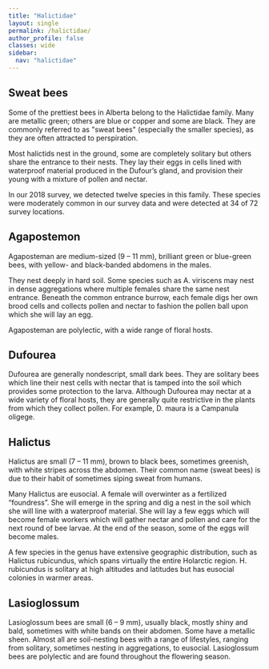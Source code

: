 ```yaml
---
title: "Halictidae"
layout: single
permalink: /halictidae/
author_profile: false
classes: wide
sidebar:
  nav: "halictidae"
---
```


<h2>Sweat bees</h2>

Some of the prettiest bees in Alberta belong to the Halictidae family. Many are metallic green; others are blue or copper and some are black.  They are commonly referred to as "sweat bees" (especially the smaller species), as they are often attracted to perspiration.  

Most halictids nest in the ground, some are completely solitary but others share the entrance to their nests. They lay their eggs in cells lined with waterproof material produced in the Dufour’s gland, and provision their young with a mixture of pollen and nectar. 

In our 2018 survey, we detected twelve species in this family. These species were moderately common in our survey data and were detected at 34 of 72 survey locations.

<h2>Agapostemon</h2>

Agaposteman are medium-sized (9 – 11 mm), brilliant green or blue-green bees, with yellow- and black-banded abdomens in the males. 

 They nest deeply in hard soil. Some  species such as A. viriscens may nest in dense aggregations where multiple females share the same nest entrance. Beneath the common entrance burrow, each female digs her own brood cells and collects pollen and nectar to fashion the pollen ball upon which she will lay an egg. 

Agaposteman are polylectic, with a wide range of floral hosts.

<h2>Dufourea</h2>

Dufourea are generally nondescript, small dark bees. They are solitary bees which line their nest cells with nectar that is tamped into the soil which provides some protection to the larva. Although Dufourea may nectar at a wide variety of floral hosts, they are generally quite restrictive in the plants from which they collect pollen. For example, D. maura is a Campanula oligege.

<h2>Halictus</h2>

Halictus are small (7 – 11 mm), brown to black bees, sometimes greenish, with white stripes across the abdomen. Their common name (sweat bees) is due to their habit of sometimes siping sweat from humans.

 Many Halictus are eusocial. A female will overwinter as a fertilized “foundress”. She will emerge in the spring and dig a nest in the soil which she will line with a waterproof material. She will lay a few eggs which will become female workers which will gather nectar and pollen and care for the next round of bee larvae. At the end of the season, some of the eggs will become males.

A few species in the genus have extensive geographic distribution, such as Halictus rubicundus, which spans virtually the entire Holarctic region. H. rubicundus is solitary at high altitudes and latitudes but has eusocial colonies in warmer areas.

<h2>Lasioglossum </h2>

Lasioglossum bees are small (6 – 9 mm), usually black, mostly shiny and bald, sometimes with white bands on their abdomen. Some have a metallic sheen. Almost all are soil-nesting bees with a range of lifestyles, ranging from solitary, sometimes nesting in aggregations, to eusocial. Lasioglossum bees are polylectic and are found throughout the flowering season.